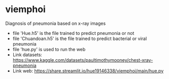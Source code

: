 # viemphoi
Diagnosis of pneumonia based on x-ray images
- file 'Hue.h5' is the file trained to predict pneumonia or not
- file 'Chuandoan.h5' is the file trained to predict bacterial or viral pneumonia
- file 'hue.py' is used to run the web
- Link datasets: https://www.kaggle.com/datasets/paultimothymooney/chest-xray-pneumonia
- Link web: https://share.streamlit.io/hue19146338/viemphoi/main/hue.py
